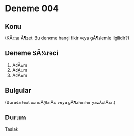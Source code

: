 ﻿# Deneme 004

## Konu
(KÄ±sa Ã¶zet: Bu deneme hangi fikir veya gÃ¶zlemle ilgilidir?)

## Deneme SÃ¼reci
1. AdÄ±m
2. AdÄ±m
3. AdÄ±m

## Bulgular
(Burada test sonuÃ§larÄ± veya gÃ¶zlemler yazÄ±lÄ±r.)

## Durum
Taslak
